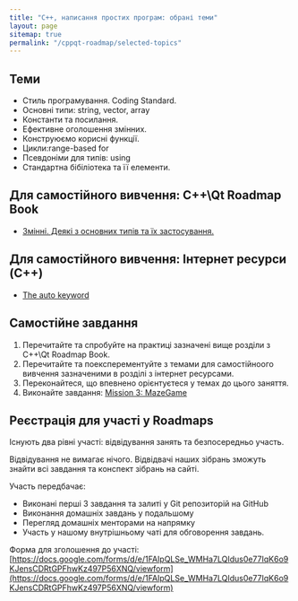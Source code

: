 ```yaml
---
title: "С++, написання простих програм: обрані теми"
layout: page
sitemap: true
permalink: "/cppqt-roadmap/selected-topics"
---
```


## Теми
 * Стиль програмування. Coding Standard.
 * Основні типи: string, vector, array
 * Константи та посилання. 
 * Ефективне оголошення змінних.
 * Конструюємо корисні функції.
 * Цикли:range-based for
 * Псевдоніми для типів: using
 * Стандартна бібіліотека та її елементи.

## Для самостійного вивчення: C++\Qt Roadmap Book
 * [Змінні. Деякі з основних типів та їх застосування.](https://pllug-community.gitbook.io/pllug-c-qt-roadmap-book/mova-s++-shvidkii-vstup-ta-obrani-temi/vstup-do-s++/zminni.-deyaki-z-osnovnikh-tipiv-ta-yikh-zastosuvannya.)

## Для самостійного вивчення: Інтернет ресурси (C++)

 * [The auto keyword](https://thispointer.com/c11-auto-tutorial-and-examples/)

## Самостійне завдання
  1. Перечитайте та спробуйте на практиці зазначені вище розділи з C++\Qt Roadmap Book.
  2. Перечитайте та поексперементуйте з темами для самостійноого вивчення зазначеними в розділі з інтернет ресурсами.
  4. Переконайтеся, що впевнено орієнтуєтеся у темах до цього заняття. 
  5. Виконайте завдання: [Mission 3: MazeGame](https://pllug-community.gitbook.io/pllug-c-qt-roadmap-book/missions/mission-3-mazegame)

## Реєстрація для участі у Roadmaps

Існують два рівні участі: відвідування занять та безпосередньо участь.

Відвідування не вимагає нічого. Відвідвачі наших зібрань зможуть знайти всі завдання та конспект зібрань на сайті.

Участь передбачає:
 * Виконані перші 3 завдання та залиті у Git репозиторій на GitHub
 * Виконання домашніх завдань у подальшому
 * Перегляд домашніх менторами на напрямку
 * Участь у нашому внутрішньому чаті для обговорення завдань.
 
 Форма для зголошення до участі:
 [https://docs.google.com/forms/d/e/1FAIpQLSe_WMHa7LQIdus0e77IqK6o9KJensCDRtGPFhwKz497P56XNQ/viewform](https://docs.google.com/forms/d/e/1FAIpQLSe_WMHa7LQIdus0e77IqK6o9KJensCDRtGPFhwKz497P56XNQ/viewform)
